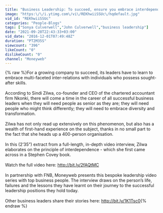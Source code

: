 ```yaml
---
title: "Business Leadership: To succeed, ensure you embrace interdependence"
image: "https:\/\/i.ytimg.com\/vi\/REKhwiiSSUc\/hqdefault.jpg"
vid_id: "REKhwiiSSUc"
categories: "People-Blogs"
tags: ["Sonya Culverwell","John Culverwell","business leadership"]
date: "2021-09-28T22:43:33+03:00"
vid_date: "2016-12-01T07:49:48Z"
duration: "PT2M35S"
viewcount: "396"
likeCount: "0"
dislikeCount: "0"
channel: "Moneyweb"
---
```

{% raw %}For a growing company to succeed, its leaders have to learn to embrace multi-faceted inter-relations with individuals who possess sought-after skills. <br /><br />According to Sindi Zilwa, co-founder and CEO of the chartered accountant firm Nkonki, there will come a time in the career of all successful business leaders when they will need people as senior as they are; they will need people who might think differently; they will need to embrace diversity and transformation. <br /><br />Zilwa has not only read up extensively on this phenomenon, but also has a wealth of first-hand experience on the subject, thanks in no small part to the fact that she heads up a 400-person organisation. <br /><br />In this (2’35”) extract from a full-length, in-depth video interview, Zilwa elaborates on the principle of interdependence - which she first came across in a Stephen Covey book.<br /><br />Watch the full video here: <a rel="nofollow" target="blank" href="http://bit.ly/2fAQtMC">http://bit.ly/2fAQtMC</a><br /><br />In partnership with FNB, Moneyweb presents this bespoke leadership video series with top business people. The interview draws on the person’s life, failures and the lessons they have learnt on their journey to the successful leadership positions they hold today.<br /><br />Other business leaders share their stories here: <a rel="nofollow" target="blank" href="http://bit.ly/1K1Tsc0">http://bit.ly/1K1Tsc0</a>{% endraw %}

